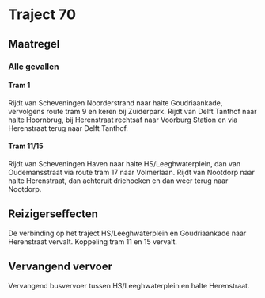 # Traject 70 
## Maatregel
### Alle gevallen

#### Tram 1
Rijdt van Scheveningen Noorderstrand naar halte Goudriaankade, vervolgens route tram 9 en keren bij Zuiderpark.
Rijdt van Delft Tanthof naar halte Hoornbrug, bij Herenstraat rechtsaf naar Voorburg Station en via Herenstraat terug naar Delft Tanthof.

#### Tram 11/15
Rijdt van Scheveningen Haven naar halte HS/Leeghwaterplein, dan van Oudemansstraat via route tram 17 naar Volmerlaan.
Rijdt van Nootdorp naar halte Herenstraat, dan achteruit driehoeken en dan weer terug naar Nootdorp.

## Reizigerseffecten
De verbinding op het traject HS/Leeghwaterplein en Goudriaankade naar Herenstraat vervalt.
Koppeling tram 11 en 15 vervalt.

## Vervangend vervoer
Vervangend busvervoer tussen HS/Leeghwaterplein en halte Herenstraat.
